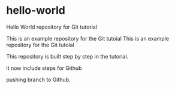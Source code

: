 # hello-world
Hello World repository for Git tutorial

This is an example repository for the Git tutoial 
This is an example repository for the Git tutoial 


This repository is built step by step in the tutorial.

it now include steps for Github

pushing branch to Github.

